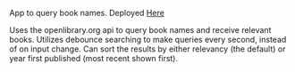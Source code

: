 App to query book names.
Deployed [Here](https://pranavphadke1.github.io/book-search/)

Uses the openlibrary.org api to query book names and receive relevant books.
Utilizes debounce searching to make queries every second, instead of on input change.
Can sort the results by either relevancy (the default) or year first published (most recent shown first).
